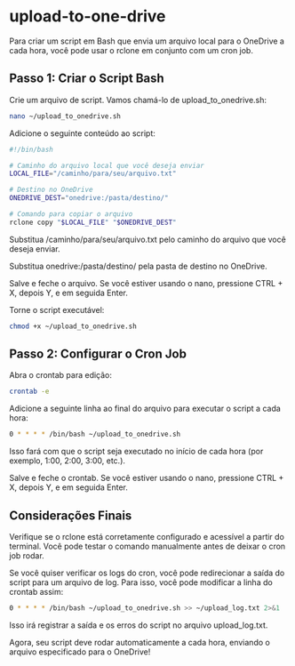 # upload-to-one-drive

Para criar um script em Bash que envia um arquivo local para o OneDrive a cada hora, você pode usar o rclone em conjunto com um cron job.

## Passo 1: Criar o Script Bash

Crie um arquivo de script. Vamos chamá-lo de upload_to_onedrive.sh:

```bash
nano ~/upload_to_onedrive.sh
```

Adicione o seguinte conteúdo ao script:

```bash
#!/bin/bash

# Caminho do arquivo local que você deseja enviar
LOCAL_FILE="/caminho/para/seu/arquivo.txt"

# Destino no OneDrive
ONEDRIVE_DEST="onedrive:/pasta/destino/"

# Comando para copiar o arquivo
rclone copy "$LOCAL_FILE" "$ONEDRIVE_DEST"
```

Substitua /caminho/para/seu/arquivo.txt pelo caminho do arquivo que você deseja enviar.

Substitua onedrive:/pasta/destino/ pela pasta de destino no OneDrive.

Salve e feche o arquivo. Se você estiver usando o nano, pressione CTRL + X, depois Y, e em seguida Enter.

Torne o script executável:

```bash
chmod +x ~/upload_to_onedrive.sh
```

## Passo 2: Configurar o Cron Job

Abra o crontab para edição:

```bash
crontab -e
```

Adicione a seguinte linha ao final do arquivo para executar o script a cada hora:

```bash
0 * * * * /bin/bash ~/upload_to_onedrive.sh
```

Isso fará com que o script seja executado no início de cada hora (por exemplo, 1:00, 2:00, 3:00, etc.).

Salve e feche o crontab. Se você estiver usando o nano, pressione CTRL + X, depois Y, e em seguida Enter.

## Considerações Finais

Verifique se o rclone está corretamente configurado e acessível a partir do terminal. Você pode testar o comando manualmente antes de deixar o cron job rodar.

Se você quiser verificar os logs do cron, você pode redirecionar a saída do script para um arquivo de log. Para isso, você pode modificar a linha do crontab assim:

```bash
0 * * * * /bin/bash ~/upload_to_onedrive.sh >> ~/upload_log.txt 2>&1
```

Isso irá registrar a saída e os erros do script no arquivo upload_log.txt.

Agora, seu script deve rodar automaticamente a cada hora, enviando o arquivo especificado para o OneDrive!
